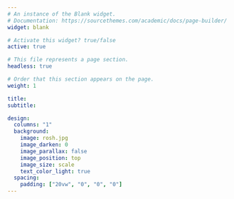 ```yaml
---
# An instance of the Blank widget.
# Documentation: https://sourcethemes.com/academic/docs/page-builder/
widget: blank

# Activate this widget? true/false
active: true

# This file represents a page section.
headless: true

# Order that this section appears on the page.
weight: 1

title: 
subtitle:

design:
  columns: "1"
  background:
    image: rosh.jpg
    image_darken: 0
    image_parallax: false
    image_position: top
    image_size: scale
    text_color_light: true
  spacing:
    padding: ["20vw", "0", "0", "0"]
---
```

